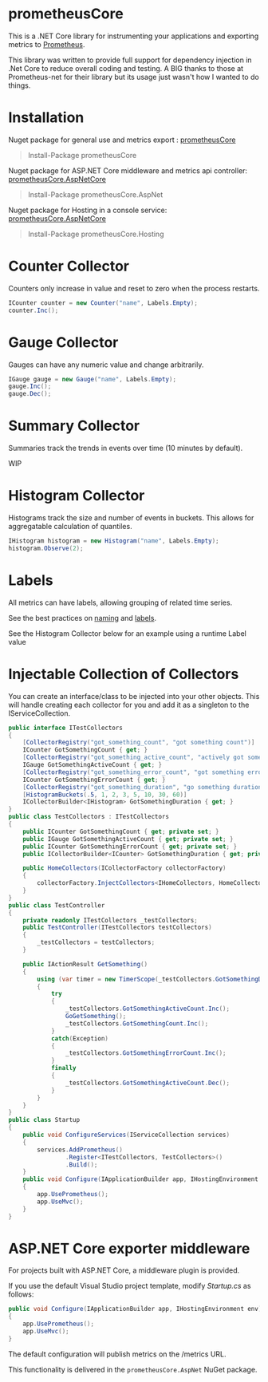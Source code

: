 # prometheusCore

This is a .NET Core library for instrumenting your applications and exporting metrics to [Prometheus](http://prometheus.io/).

This library was written to provide full support for dependency injection in .Net Core to reduce overall coding and testing.
A BIG thanks to those at Prometheus-net for their library but its usage just wasn't how I wanted to do things.

# Installation

Nuget package for general use and metrics export : [prometheusCore](https://www.nuget.org/packages/prometheusCore)

>Install-Package prometheusCore

Nuget package for ASP.NET Core middleware and metrics api controller: [prometheusCore.AspNetCore](https://www.nuget.org/packages/prometheusCore.AspNet)

>Install-Package prometheusCore.AspNet

Nuget package for Hosting in a console service: [prometheusCore.AspNetCore](https://www.nuget.org/packages/prometheusCore.Hosting)

>Install-Package prometheusCore.Hosting

# Counter Collector

Counters only increase in value and reset to zero when the process restarts.

```csharp
ICounter counter = new Counter("name", Labels.Empty);
counter.Inc();
```

# Gauge Collector

Gauges can have any numeric value and change arbitrarily.

```csharp
IGauge gauge = new Gauge("name", Labels.Empty);
gauge.Inc();
gauge.Dec();
```

# Summary Collector

Summaries track the trends in events over time (10 minutes by default).

WIP

# Histogram Collector

Histograms track the size and number of events in buckets. This allows for aggregatable calculation of quantiles.

```csharp
IHistogram histogram = new Histogram("name", Labels.Empty);
histogram.Observe(2);
```

# Labels

All metrics can have labels, allowing grouping of related time series.

See the best practices on [naming](http://prometheus.io/docs/practices/naming/)
and [labels](http://prometheus.io/docs/practices/instrumentation/#use-labels).

See the Histogram Collector below for an example using a runtime Label value

# Injectable Collection of Collectors

You can create an interface/class to be injected into your other objects.  This will handle creating each collector for you and add it as a singleton to the IServiceCollection.

```csharp
public interface ITestCollectors
{
    [CollectorRegistry("got_something_count", "got something count")]
    ICounter GotSomethingCount { get; }
    [CollectorRegistry("got_something_active_count", "actively got something count")]
    IGauge GotSomethingActiveCount { get; }
    [CollectorRegistry("got_something_error_count", "got something error count")]
    ICounter GotSomethingErrorCount { get; }
    [CollectorRegistry("got_something_duration", "go something duration", "user")]
    [HistogramBuckets(.5, 1, 2, 3, 5, 10, 30, 60)]
    ICollectorBuilder<IHistogram> GotSomethingDuration { get; }
}
public class TestCollectors : ITestCollectors
{
    public ICounter GotSomethingCount { get; private set; }
    public IGauge GotSomethingActiveCount { get; private set; }
    public ICounter GotSomethingErrorCount { get; private set; }
    public ICollectorBuilder<ICounter> GotSomethingDuration { get; private set; }

    public HomeCollectors(ICollectorFactory collectorFactory)
    {
        collectorFactory.InjectCollectors<IHomeCollectors, HomeCollectors>(this);
    }
}
public class TestController
{
    private readonly ITestCollectors _testCollectors;
    public TestController(ITestCollectors testCollectors)
    {
        _testCollectors = testCollectors;
    }

    public IActionResult GetSomething()
    {
        using (var timer = new TimerScope(_testCollectors.GotSomethingDuration.WithLabels(HttpContext.User.ToString)))
        {
            try
            {
                _testCollectors.GotSomethingActiveCount.Inc();
                GoGetSomething();
                _testCollectors.GotSomethingCount.Inc();
            }
            catch(Exception)
            {
                _testCollectors.GotSomethingErrorCount.Inc();
            }
            finally
            {
                _testCollectors.GotSomethingActiveCount.Dec();
            }
        }
    }
}
public class Startup
{
    public void ConfigureServices(IServiceCollection services)
    {
        services.AddPrometheus()
                .Register<ITestCollectors, TestCollectors>()
                .Build();
    }
    public void Configure(IApplicationBuilder app, IHostingEnvironment env)
    {
        app.UsePrometheus();
        app.UseMvc();
    }
}


```

# ASP.NET Core exporter middleware

For projects built with ASP.NET Core, a middleware plugin is provided.

If you use the default Visual Studio project template, modify *Startup.cs* as follows:

```csharp
public void Configure(IApplicationBuilder app, IHostingEnvironment env)
{
    app.UsePrometheus();
    app.UseMvc();
}
```


The default configuration will publish metrics on the /metrics URL.

This functionality is delivered in the `prometheusCore.AspNet` NuGet package.









